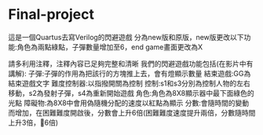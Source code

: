# Final-project
這是一個Quartus去寫Verilog的閃避遊戲
分為new版和原版，new版更改以下功能:角色為兩點綠點，子彈數量增加至6，end game畫面更改為X

請多利用注釋，注釋內容已足夠完整和清晰
我們的閃避遊戲功能包括(在影片中有講解):
子彈:子彈的作用為把該行的方塊推上去，會有燈顯示數量
結束遊戲:GG為結束遊戲文字
難度控制器:以指撥開關為控制
控制:s1和s3分別為控制人物的左右移動，s2為發射子彈，s4為重新開始遊戲
角色:角色為8X8顯示器中最下面綠色的光點
障礙物:為8X8中會用偽隨機分配的速度以紅點為顯示
分數:會隨時間的變動而增加，在困難難度開啟後，分數會上升6倍(困難難度速度提升兩倍，分數隨時間上升3倍，𠔏6倍)
